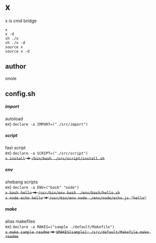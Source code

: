 # x
x is cmd bridge
  
`x`  
`x -d`  
`sh ./x`  
`sh ./x -d`  
`source x`  
`source x -d`  

## author
onoie
  
## config.sh
##### import
autoload  
ex) `declare -a IMPORT=("./src/import")`  
##### script
fast script  
ex) `declare -a SCRIPT=("./src/script")`  
~~`x install` => `/bin/bash ./src/script/install.sh`~~  
##### env
shebang scripts  
ex) `declare -a ENV=("bash" "node")`  
~~`x bash hello` => `/usr/bin/env bash ./env/bash/hello.sh`~~  
~~`x node echo hello` => `/usr/bin/env node ./env/node/echo.js "hello"`~~  
##### make
alias makefiles  
ex) `declare -a MAKES=("sample ./default/Makefile")`  
~~`x make sample readme` => `$MAKES[sample]:./src/default/Makefile.make readme`~~  

